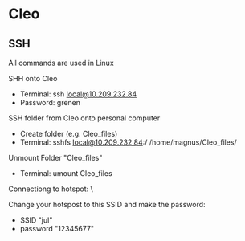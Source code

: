 # Cleo

## SSH
All commands are used in Linux

SHH onto Cleo
- Terminal: ssh local@10.209.232.84
- Password: grenen

SSH folder from Cleo onto personal computer
- Create folder (e.g. Cleo_files)
- Terminal: sshfs local@10.209.232.84:/ /home/magnus/Cleo_files/

Unmount Folder "Cleo_files"
- Terminal: umount Cleo_files

Connectiong to hotspot: \

Change your hotspost to this SSID and make the password:
- SSID "jul"
- password "12345677"

